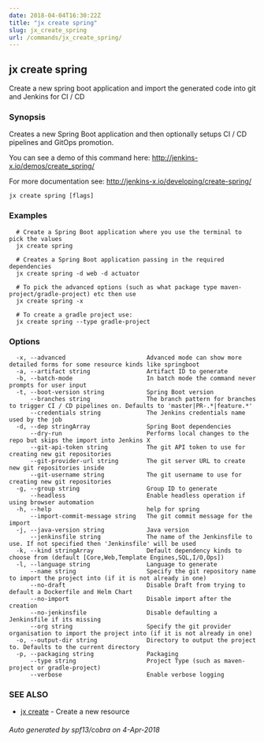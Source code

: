 ```yaml
---
date: 2018-04-04T16:30:22Z
title: "jx create spring"
slug: jx_create_spring
url: /commands/jx_create_spring/
---
```

## jx create spring

Create a new spring boot application and import the generated code into git and Jenkins for CI / CD

### Synopsis

Creates a new Spring Boot application and then optionally setups CI / CD pipelines and GitOps promotion. 

You can see a demo of this command here: http://jenkins-x.io/demos/create_spring/

For more documentation see: http://jenkins-x.io/developing/create-spring/

```
jx create spring [flags]
```

### Examples

```
  # Create a Spring Boot application where you use the terminal to pick the values
  jx create spring
  
  # Creates a Spring Boot application passing in the required dependencies
  jx create spring -d web -d actuator
  
  # To pick the advanced options (such as what package type maven-project/gradle-project) etc then use
  jx create spring -x
  
  # To create a gradle project use:
  jx create spring --type gradle-project
```

### Options

```
  -x, --advanced                       Advanced mode can show more detailed forms for some resource kinds like springboot
  -a, --artifact string                Artifact ID to generate
  -b, --batch-mode                     In batch mode the command never prompts for user input
  -t, --boot-version string            Spring Boot version
      --branches string                The branch pattern for branches to trigger CI / CD pipelines on. Defaults to 'master|PR-.*|feature.*'
      --credentials string             The Jenkins credentials name used by the job
  -d, --dep stringArray                Spring Boot dependencies
      --dry-run                        Performs local changes to the repo but skips the import into Jenkins X
      --git-api-token string           The git API token to use for creating new git repositories
      --git-provider-url string        The git server URL to create new git repositories inside
      --git-username string            The git username to use for creating new git repositories
  -g, --group string                   Group ID to generate
      --headless                       Enable headless operation if using browser automation
  -h, --help                           help for spring
      --import-commit-message string   The git commit message for the import
  -j, --java-version string            Java version
      --jenkinsfile string             The name of the Jenkinsfile to use. If not specified then 'Jenkinsfile' will be used
  -k, --kind stringArray               Default dependency kinds to choose from (default [Core,Web,Template Engines,SQL,I/O,Ops])
  -l, --language string                Language to generate
      --name string                    Specify the git repository name to import the project into (if it is not already in one)
      --no-draft                       Disable Draft from trying to default a Dockerfile and Helm Chart
      --no-import                      Disable import after the creation
      --no-jenkinsfile                 Disable defaulting a Jenkinsfile if its missing
      --org string                     Specify the git provider organisation to import the project into (if it is not already in one)
  -o, --output-dir string              Directory to output the project to. Defaults to the current directory
  -p, --packaging string               Packaging
      --type string                    Project Type (such as maven-project or gradle-project)
      --verbose                        Enable verbose logging
```

### SEE ALSO

* [jx create](/commands/jx_create/)	 - Create a new resource

###### Auto generated by spf13/cobra on 4-Apr-2018
